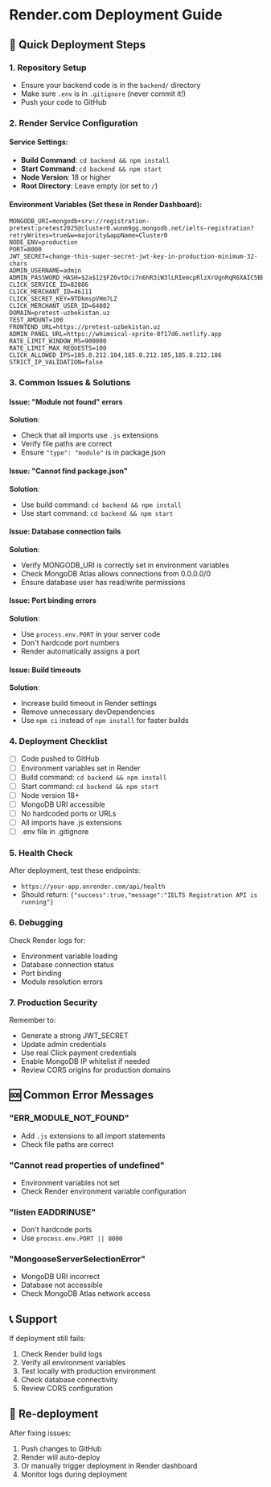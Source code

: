 # Render.com Deployment Guide

## 🚀 Quick Deployment Steps

### 1. Repository Setup
- Ensure your backend code is in the `backend/` directory
- Make sure `.env` is in `.gitignore` (never commit it!)
- Push your code to GitHub

### 2. Render Service Configuration

#### Service Settings:
- **Build Command**: `cd backend && npm install`
- **Start Command**: `cd backend && npm start`
- **Node Version**: 18 or higher
- **Root Directory**: Leave empty (or set to `/`)

#### Environment Variables (Set these in Render Dashboard):
```
MONGODB_URI=mongodb+srv://registration-pretest:pretest2025@cluster0.wunm9gg.mongodb.net/ielts-registration?retryWrites=true&w=majority&appName=Cluster0
NODE_ENV=production
PORT=8000
JWT_SECRET=change-this-super-secret-jwt-key-in-production-minimum-32-chars
ADMIN_USERNAME=admin
ADMIN_PASSWORD_HASH=$2a$12$FZ0vtDci7n6hR3iW3lLRIemcpRlzXrUgnRqR6XAIC5BbFdaDsb2aK
CLICK_SERVICE_ID=82886
CLICK_MERCHANT_ID=46111
CLICK_SECRET_KEY=9TDkmspVHm7LZ
CLICK_MERCHANT_USER_ID=64082
DOMAIN=pretest-uzbekistan.uz
TEST_AMOUNT=100
FRONTEND_URL=https://pretest-uzbekistan.uz
ADMIN_PANEL_URL=https://whimsical-sprite-8f17d6.netlify.app
RATE_LIMIT_WINDOW_MS=900000
RATE_LIMIT_MAX_REQUESTS=100
CLICK_ALLOWED_IPS=185.8.212.184,185.8.212.185,185.8.212.186
STRICT_IP_VALIDATION=false
```

### 3. Common Issues & Solutions

#### Issue: "Module not found" errors
**Solution**:
- Check that all imports use `.js` extensions
- Verify file paths are correct
- Ensure `"type": "module"` is in package.json

#### Issue: "Cannot find package.json"
**Solution**:
- Use build command: `cd backend && npm install`
- Use start command: `cd backend && npm start`

#### Issue: Database connection fails
**Solution**:
- Verify MONGODB_URI is correctly set in environment variables
- Check MongoDB Atlas allows connections from 0.0.0.0/0
- Ensure database user has read/write permissions

#### Issue: Port binding errors
**Solution**:
- Use `process.env.PORT` in your server code
- Don't hardcode port numbers
- Render automatically assigns a port

#### Issue: Build timeouts
**Solution**:
- Increase build timeout in Render settings
- Remove unnecessary devDependencies
- Use `npm ci` instead of `npm install` for faster builds

### 4. Deployment Checklist

- [ ] Code pushed to GitHub
- [ ] Environment variables set in Render
- [ ] Build command: `cd backend && npm install`
- [ ] Start command: `cd backend && npm start`
- [ ] Node version 18+
- [ ] MongoDB URI accessible
- [ ] No hardcoded ports or URLs
- [ ] All imports have .js extensions
- [ ] .env file in .gitignore

### 5. Health Check

After deployment, test these endpoints:
- `https://your-app.onrender.com/api/health`
- Should return: `{"success":true,"message":"IELTS Registration API is running"}`

### 6. Debugging

Check Render logs for:
- Environment variable loading
- Database connection status
- Port binding
- Module resolution errors

### 7. Production Security

Remember to:
- Generate a strong JWT_SECRET
- Update admin credentials
- Use real Click payment credentials
- Enable MongoDB IP whitelist if needed
- Review CORS origins for production domains

## 🆘 Common Error Messages

### "ERR_MODULE_NOT_FOUND"
- Add `.js` extensions to all import statements
- Check file paths are correct

### "Cannot read properties of undefined"
- Environment variables not set
- Check Render environment variable configuration

### "listen EADDRINUSE"
- Don't hardcode ports
- Use `process.env.PORT || 8000`

### "MongooseServerSelectionError"
- MongoDB URI incorrect
- Database not accessible
- Check MongoDB Atlas network access

## 📞 Support

If deployment still fails:
1. Check Render build logs
2. Verify all environment variables
3. Test locally with production environment
4. Check database connectivity
5. Review CORS configuration

## 🔄 Re-deployment

After fixing issues:
1. Push changes to GitHub
2. Render will auto-deploy
3. Or manually trigger deployment in Render dashboard
4. Monitor logs during deployment